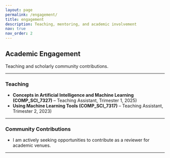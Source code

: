 ```yaml
---
layout: page
permalink: /engagement/
title: engagement
description: Teaching, mentoring, and academic involvement
nav: true
nav_order: 2
---
```


## Academic Engagement

Teaching and scholarly community contributions.

---

### Teaching

- **Concepts in Artificial Intelligence and Machine Learning (COMP_SCI_7327)** – Teaching Assistant, Trimester 1, 2025)
- **Using Machine Learning Tools (COMP_SCI_7317)** – Teaching Assistant, Trimester 2, 2023)

---

### Community Contributions

- I am actively seeking opportunities to contribute as a reviewer for academic venues.

---

